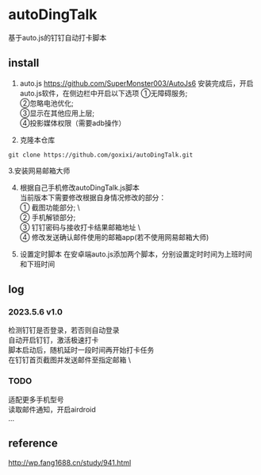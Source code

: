 # autoDingTalk
基于auto.js的钉钉自动打卡脚本

## install
1. auto.js
https://github.com/SuperMonster003/AutoJs6
安装完成后，开启auto.js软件，在侧边栏中开启以下选项
①无障碍服务; \
②忽略电池优化; \
③显示在其他应用上层; \
④投影媒体权限（需要adb操作）

2. 克隆本仓库
```
git clone https://github.com/goxixi/autoDingTalk.git
``` 
3.安装网易邮箱大师

4. 根据自己手机修改autoDingTalk.js脚本 \
当前版本下需要修改根据自身情况修改的部分： \
① 截图功能部分; \   
② 手机解锁部分; \
③ 钉钉密码与接收打卡结果邮箱地址 \   
④ 修改发送确认邮件使用的邮箱app(若不使用网易邮箱大师)

5. 设置定时脚本
在安卓端auto.js添加两个脚本，分别设置定时时间为上班时间和下班时间

## log
### 2023.5.6 v1.0
检测钉钉是否登录，若否则自动登录 \
自动开启钉钉，激活极速打卡 \
脚本启动后，随机延时一段时间再开始打卡任务 \
在钉钉首页截图并发送邮件至指定邮箱 \

### TODO
适配更多手机型号 \
读取邮件通知，开启airdroid \
...

## reference
http://wp.fang1688.cn/study/941.html
